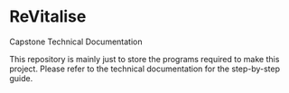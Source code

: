 # ReVitalise
Capstone Technical Documentation

This repository is mainly just to store the programs required to make this project. Please refer to the technical documentation for the step-by-step guide.

